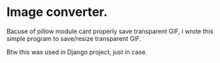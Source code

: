 # Image converter.

Bacuse of pillow module cant properly save transparent GIF, i wrote this simple program to save/resize transparent GIF.

Btw this was used in Django project, just in case.
